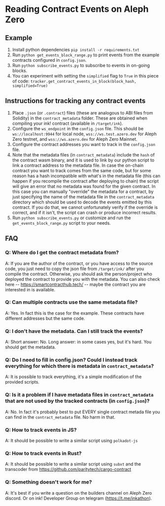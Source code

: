 # Reading Contract Events on Aleph Zero


## Example

1. Install python dependencies `pip install -r requirements.txt`
2. Run `python get_events_block_range.py` to print events from the example contracts configured in `config.json`.
3. Run `python subscribe_events.py` to subscribe to events in on-going blocks.
4. You can experiment with setting the `simplified` flag to `True` in this piece of code:
`tracker.get_contract_events_in_block(block_hash, simplified=True)`


## Instructions for tracking any contract events

1. Place `.json` (or `.contract`) files (these are analogous to ABI files from Solidity) in the `contract_metadata` folder. These are obtained when compiling your ink! contract (available in `/target/ink`). 
2. Configure the `ws_endpoint` in the `config.json` file. This should be `ws://localhost:9944` for local node, `wss://ws.test.azero.dev` for Aleph Zero testnet, and `wss://ws.azero.dev` for Aleph Zero Mainnet. 
3. Configure the contract addresses you want to track in the `config.json` file.
3. Note that the metadata files (in `contract_metadata`) include the `hash` of the contract wasm binary, and it is used to link by our python script to link a contract address to the metadata file. In case the on-chain contract you want to track comes from the same code, but for some reason has a hash incompatible with what's in the metadata file (this can happen if you recompile the contract after deploying to chain) the script will give an error that no metadata was found for the given contract. In this case you can manually "override" the metadata for a contract, by just specifying the name of the metadata file in the `contract_metadata` directory which should be used to decode the events emitted by this contract. If you do that, we cannot unfortunately verify if the override is correct, and if it isn't, the script can crash or produce incorrect results.
4. Run `python subscribe_events.py` or customize and run the `get_events_block_range.py` script to your needs.



## FAQ

### Q: Where do I get the contract metadata from?
A: If you are the author of the contract, or you have access to the source code, you just need to copy the json file from `/target/ink/` after you compile the contract. Otherwise, you should ask the person/project who deployed the contract to provide you with the metadata. You can also check here -- https://smartcontracthub.tech/ -- maybe the contract you are interested in is available.

### Q: Can multiple contracts use the same metadata file?
A: Yes. In fact this is the case for the example. These contracts have different addresses but the same code.

### Q: I don't have the metadata. Can I still track the events?
A: Short answer: No. Long answer: in some cases yes, but it's hard. You should get the metadata.

### Q: Do I need to fill in config.json? Could I instead track everything for which there is metadata in `contract_metadata`?
A: It is possible to track everything, it's a simple modification of the provided scripts.

### Q: Is it a problem if I have metadata files in `contract_metadata` that are not used by the tracked contracts (in `config.json`)?
A: No. In fact it's probably best to put EVERY single contract metada file you can find in the `contract_metadata` file. No harm in that.

### Q: How to track events in JS?
A: It should be possible to write a similar script using `polkadot-js`

### Q: How to track events in Rust?
A: It should be possible to write a similar script using `subxt` and the transcoder from https://github.com/paritytech/cargo-contract

### Q: Something doesn't work for me?
A: It's best if you write a question on the builders channel on Aleph Zero discord. Or on  ink! Developer Group on telegram (https://t.me/inkathon).
